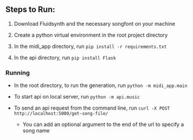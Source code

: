 ## Steps to Run:

1. Download Fluidsynth and the necessary songfont on your machine

2. Create a python virtual environment in the root project directory

3. In the midi_app directory, run `pip install -r requirements.txt`

4. In the api directory, run `pip install Flask`

### Running

- In the root directory, to run the generation, run `python -m midi_app.main`

- To start api on local server, run `python -m api.music`

- To send an api request from the command line, run `curl -X POST http://localhost:5000/get-song-file/`
  - You can add an optional argument to the end of the url to specify a song name
